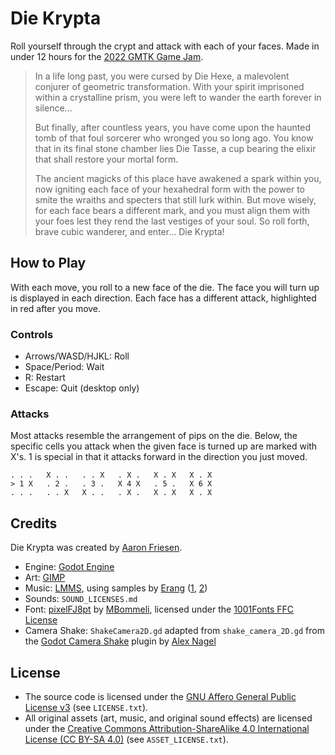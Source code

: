 # Die Krypta

Roll yourself through the crypt and attack with each of your faces.
Made in under 12 hours for the [2022 GMTK Game Jam](https://itch.io/jam/gmtk-jam-2022).

> In a life long past, you were cursed by Die Hexe, a malevolent conjurer of geometric transformation.
> With your spirit imprisoned within a crystalline prism, you were left to wander the earth forever in silence...
> 
> But finally, after countless years, you have come upon the haunted tomb of that foul sorcerer who wronged you so long ago.
> You know that in its final stone chamber lies Die Tasse, a cup bearing the elixir that shall restore your mortal form.
> 
> The ancient magicks of this place have awakened a spark within you, now igniting each face of your hexahedral form with the power to smite the wraiths and specters that still lurk within.
> But move wisely, for each face bears a different mark, and you must align them with your foes lest they rend the last vestiges of your soul.
> So roll forth, brave cubic wanderer, and enter...
> Die Krypta!

## How to Play

With each move, you roll to a new face of the die.
The face you will turn up is displayed in each direction.
Each face has a different attack, highlighted in red after you move.

### Controls

- Arrows/WASD/HJKL: Roll
- Space/Period: Wait
- R: Restart
- Escape: Quit (desktop only) 

### Attacks

Most attacks resemble the arrangement of pips on the die.
Below, the specific cells you attack when the given face is turned up are marked with X's.
1 is special in that it attacks forward in the direction you just moved.

```
. . .   X . .   . . X   . X .   X . X   X . X
> 1 X   . 2 .   . 3 .   X 4 X   . 5 .   X 6 X
. . .   . . X   X . .   . X .   X . X   X . X
```

## Credits

Die Krypta was created by [Aaron Friesen](https://frie.dev).

- Engine: [Godot Engine](https://godotengine.org)
- Art: [GIMP](https://gimp.org)
- Music: [LMMS](https://lmms.io/), using samples by [Erang](https://erang.bandcamp.com) ([1](https://erang.bandcamp.com/album/dungeon-synth-free-samples-pack), [2](https://erang.bandcamp.com/album/dungeon-synth-free-samples-pack-tome-ii))
- Sounds: `SOUND_LICENSES.md`
- Font: [pixelFJ8pt](https://www.1001fonts.com/pixelfj8pt1-font.html) by [MBommeli](https://www.1001fonts.com/users/flashjunior/), licensed under the [1001Fonts FFC License](https://www.1001fonts.com/licenses/ffc.html)
- Camera Shake: `ShakeCamera2D.gd` adapted from `shake_camera_2D.gd` from the [Godot Camera Shake](https://github.com/scipioceaser/Godot-Camera-Shake) plugin by [Alex Nagel](https://github.com/scipioceaser)

## License

- The source code is licensed under the [GNU Affero General Public License v3](https://www.gnu.org/licenses/agpl-3.0.en.html) (see `LICENSE.txt`).
- All original assets (art, music, and original sound effects) are licensed under the [Creative Commons Attribution-ShareAlike 4.0 International License (CC BY-SA 4.0)](https://creativecommons.org/licenses/by-sa/4.0/) (see `ASSET_LICENSE.txt`).
